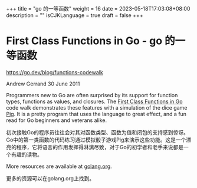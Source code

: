 +++
title = "go 的一等函数"
weight = 16
date = 2023-05-18T17:03:08+08:00
description = ""
isCJKLanguage = true
draft = false
+++

# First Class Functions in Go - go 的一等函数

https://go.dev/blog/functions-codewalk

Andrew Gerrand
30 June 2011

Programmers new to Go are often surprised by its support for function types, functions as values, and closures. The [First Class Functions in Go](https://go.dev/doc/codewalk/functions/) code walk demonstrates these features with a simulation of the dice game [Pig](http://en.wikipedia.org/wiki/Pig_(dice)). It is a pretty program that uses the language to great effect, and a fun read for Go beginners and veterans alike.

初次接触Go的程序员往往会对其对函数类型、函数为值和闭包的支持感到惊讶。Go中的第一类函数的代码练习通过模拟骰子游戏Pig来演示这些功能。这是一个漂亮的程序，它将语言的作用发挥得淋漓尽致，对于Go的初学者和老手来说都是一个有趣的读物。

More resources are available at [golang.org](https://go.dev/doc/docs.html).

更多的资源可以在golang.org上找到。
